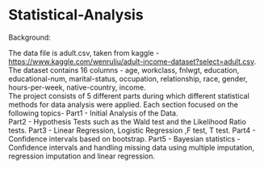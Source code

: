 # Statistical-Analysis

Background:

The data file is adult.csv, taken from kaggle -  https://www.kaggle.com/wenruliu/adult-income-dataset?select=adult.csv.
The dataset contains 16 columns - age, workclass, fnlwgt, education, educational-num, marital-status, occupation, relationship, race, gender, hours-per-week, native-country, income. 
<br> 
The project consists of 5 different parts during which different statistical methods for data analysis were applied.
Each section focused on the following topics-
Part1 - Initial Analysis of the Data.<br>
Part2 - Hypothesis Tests such as the Wald test and the Likelihood Ratio tests.
Part3 - Linear Regression, Logistic Regression ,F test, T test.
Part4 - Confidence intervals based on bootstrap.
Part5 - Bayesian statistics - Confidence intervals and handling missing data using multiple imputation, regression imputation and linear regression.  

